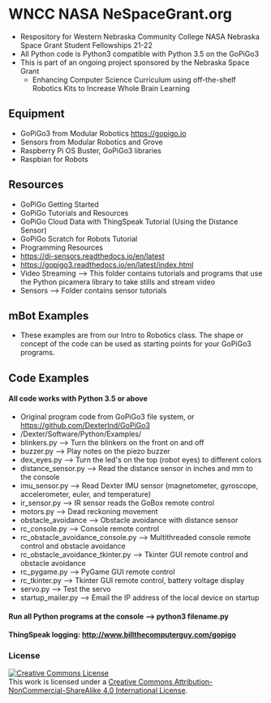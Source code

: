 # WNCC NASA NeSpaceGrant.org
- Respository for Western Nebraska Community College NASA Nebraska Space Grant Student Fellowships 21-22
- All Python code is Python3 compatible with Python 3.5 on the GoPiGo3
- This is part of an ongoing project sponsored by the Nebraska Space Grant
  - Enhancing Computer Science Curriculum using off-the-shelf Robotics Kits to Increase Whole Brain Learning
## Equipment
- GoPiGo3 from Modular Robotics https://gopigo.io
- Sensors from Modular Robotics and Grove
- Raspberry Pi OS Buster, GoPiGo3 libraries
- Raspbian for Robots
## Resources
- GoPiGo Getting Started
- GoPiGo Tutorials and Resources
- GoPiGo Cloud Data with ThingSpeak Tutorial (Using the Distance Sensor)
- GoPiGo Scratch for Robots Tutorial
- Programming Resources
- https://di-sensors.readthedocs.io/en/latest
- https://gopigo3.readthedocs.io/en/latest/index.html
- Video Streaming --> This folder contains tutorials and programs that use the Python picamera library to take stills and stream video
- Sensors --> Folder contains sensor tutorials
## mBot Examples
- These examples are from our Intro to Robotics class. The shape or concept of the code can be used as starting points for your GoPiGo3 programs.
## Code Examples
#### All code works with Python 3.5 or above
- Original program code from GoPiGo3 file system, or https://github.com/DexterInd/GoPiGo3
- /Dexter/Software/Python/Examples/
- blinkers.py --> Turn the blinkers on the front on and off
- buzzer.py --> Play notes on the piezo buzzer
- dex_eyes.py --> Turn the led's on the top (robot eyes) to different colors
- distance_sensor.py --> Read the distance sensor in inches and mm to the console
- imu_sensor.py --> Read Dexter IMU sensor (magnetometer, gyroscope, accelerometer, euler, and temperature)
- ir_sensor.py --> IR sensor reads the GoBox remote control
- motors.py --> Dead reckoning movement
- obstacle_avoidance --> Obstacle avoidance with distance sensor
- rc_console.py --> Console remote control
- rc_obstacle_avoidance_console.py --> Multithreaded console remote control and obstacle avoidance
- rc_obstacle_avoidance_tkinter.py --> Tkinter GUI remote control and obstacle avoidance
- rc_pygame.py --> PyGame GUI remote control
- rc_tkinter.py --> Tkinter GUI remote control, battery voltage display
- servo.py --> Test the servo
- startup_mailer.py --> Email the IP address of the local device on startup
#### Run all Python programs at the console --> python3 filename.py
#### ThingSpeak logging: http://www.billthecomputerguy.com/gopigo 
### License
<a rel="license" href="http://creativecommons.org/licenses/by-nc-sa/4.0/"><img alt="Creative Commons License" style="border-width:0" src="https://i.creativecommons.org/l/by-nc-sa/4.0/88x31.png" /></a><br />This work is licensed under a <a rel="license" href="http://creativecommons.org/licenses/by-nc-sa/4.0/">Creative Commons Attribution-NonCommercial-ShareAlike 4.0 International License</a>.
